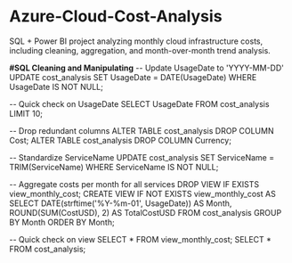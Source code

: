 # Azure-Cloud-Cost-Analysis
SQL + Power BI project analyzing monthly cloud infrastructure costs, including cleaning, aggregation, and month-over-month trend analysis.

**#SQL Cleaning and Manipulating**
-- Update UsageDate to 'YYYY-MM-DD'
UPDATE cost_analysis
SET UsageDate = DATE(UsageDate)
WHERE UsageDate IS NOT NULL;

-- Quick check on UsageDate
SELECT UsageDate FROM cost_analysis
LIMIT 10;

-- Drop redundant columns
ALTER TABLE cost_analysis DROP COLUMN Cost;
ALTER TABLE cost_analysis DROP COLUMN Currency;

-- Standardize ServiceName
UPDATE cost_analysis
SET ServiceName = TRIM(ServiceName)
WHERE ServiceName IS NOT NULL;

-- Aggregate costs per month for all services
DROP VIEW IF EXISTS view_monthly_cost;
CREATE VIEW IF NOT EXISTS view_monthly_cost AS
	SELECT
		DATE(strftime('%Y-%m-01', UsageDate)) AS Month,
		ROUND(SUM(CostUSD), 2) AS TotalCostUSD
	FROM cost_analysis
GROUP BY Month
ORDER BY Month;

-- Quick check on view
SELECT * FROM view_monthly_cost;
SELECT * FROM cost_analysis;
